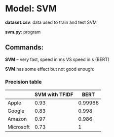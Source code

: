 # Model: SVM

**dataset.csv**: data used to train and test SVM

**svm.py**: program

## Commands:

**SVM** – very fast, speed in ms VS speed in s (BERT)

**SVM** has some effect but not good enough:

### Precision table

|          | SVM with TFIDF | BERT   |
|----------|----------------|--------|
| Apple    | 0.93           | 0.99966|
| Google   | 0.83           | 0.998  |
| Amazon   | 0.97           | 0.986  |
| Microsoft| 0.73           | 1      |

